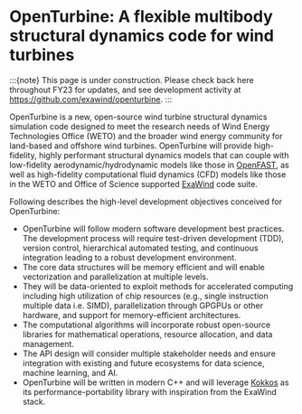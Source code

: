 # OpenTurbine: A flexible multibody structural dynamics code for wind turbines

:::{note}
This page is under construction. Please check back here throughout FY23
for updates, and see development activity at https://github.com/exawind/openturbine.
:::

OpenTurbine is a new, open-source wind turbine structural dynamics simulation
code designed to meet the research needs of Wind Energy Technologies Office (WETO)
and the broader wind energy community for land-based and offshore wind turbines.
OpenTurbine will provide high-fidelity, highly performant structural dynamics
models that can couple with low-fidelity aerodynamic/hydrodynamic models like those
in [OpenFAST](https://github.com/OpenFAST/openfast), as well as high-fidelity
computational fluid dynamics (CFD) models like those in the WETO and Office
of Science supported [ExaWind](https://github.com/Exawind) code suite.

Following describes the high-level development objectives conceived for OpenTurbine:
- OpenTurbine will follow modern software development best practices. The
development process will require test-driven development (TDD), version control,
hierarchical automated testing, and continuous integration leading to a
robust development environment.
- The core data structures will be memory efficient and will enable vectorization
and parallelization at multiple levels.
- They will be data-oriented to exploit methods for accelerated computing including
high utilization of chip resources (e.g., single instruction multiple data i.e. SIMD),
parallelization through GPGPUs or other hardware, and support for memory-efficient
architectures.
- The computational algorithms will incorporate robust open-source libraries for
mathematical operations, resource allocation, and data management.
- The API design will consider multiple stakeholder needs and ensure
integration with existing and future ecosystems for data science, machine learning,
and AI.
- OpenTurbine will be written in modern C++ and will leverage [Kokkos](https://github.com/kokkos/kokkos)
as its performance-portability library with inspiration from the ExaWind stack.


```{tableofcontents}
```
